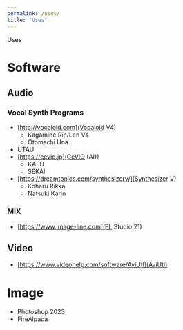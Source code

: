 ```yaml
---
permalink: /uses/
title: "Uses"
---
```


Uses

# Software
## Audio
### Vocal Synth Programs
- [http://vocaloid.com](Vocaloid V4)
  - Kagamine Rin/Len V4
  - Otomachi Una
- UTAU
- [https://cevio.jp](CeVIO (AI))
  - KAFU
  - SEKAI
- [https://dreamtonics.com/synthesizerv/](Synthesizer V)
  - Koharu Rikka
  - Natsuki Karin

### MIX
- [https://www.image-line.com](FL Studio 21)

## Video
- [https://www.videohelp.com/software/AviUtl](AviUtl)

# Image
- Photoshop 2023
- FireAlpaca
